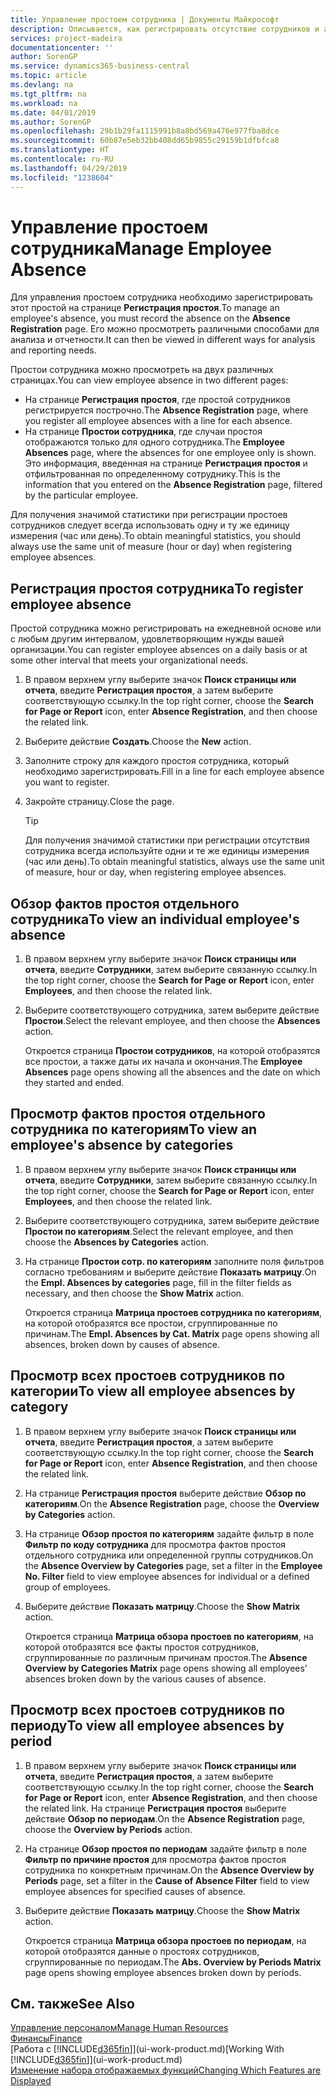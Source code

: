 ```yaml
---
title: Управление простоем сотрудника | Документы Майкрософт
description: Описывается, как регистрировать отсутствие сотрудников и анализировать статистику отсутствия.
services: project-madeira
documentationcenter: ''
author: SorenGP
ms.service: dynamics365-business-central
ms.topic: article
ms.devlang: na
ms.tgt_pltfrm: na
ms.workload: na
ms.date: 04/01/2019
ms.author: SorenGP
ms.openlocfilehash: 29b1b29fa1115991b8a8bd569a476e977fba8dce
ms.sourcegitcommit: 60b87e5eb32bb408dd65b9855c29159b1dfbfca8
ms.translationtype: HT
ms.contentlocale: ru-RU
ms.lasthandoff: 04/29/2019
ms.locfileid: "1238604"
---
```

# <a name="manage-employee-absence"></a><span data-ttu-id="d3570-103">Управление простоем сотрудника</span><span class="sxs-lookup"><span data-stu-id="d3570-103">Manage Employee Absence</span></span>
<span data-ttu-id="d3570-104">Для управления простоем сотрудника необходимо зарегистрировать этот простой на странице **Регистрация простоя**.</span><span class="sxs-lookup"><span data-stu-id="d3570-104">To manage an employee's absence, you must record the absence on the **Absence Registration** page.</span></span> <span data-ttu-id="d3570-105">Его можно просмотреть различными способами для анализа и отчетности.</span><span class="sxs-lookup"><span data-stu-id="d3570-105">It can then be viewed in different ways for analysis and reporting needs.</span></span>

<span data-ttu-id="d3570-106">Простои сотрудника можно просмотреть на двух различных страницах.</span><span class="sxs-lookup"><span data-stu-id="d3570-106">You can view employee absence in two different pages:</span></span>

* <span data-ttu-id="d3570-107">На странице **Регистрация простоя**, где простой сотрудников регистрируется построчно.</span><span class="sxs-lookup"><span data-stu-id="d3570-107">The **Absence Registration** page, where you register all employee absences with a line for each absence.</span></span>
* <span data-ttu-id="d3570-108">На странице **Простои сотрудника**, где случаи простоя отображаются только для одного сотрудника.</span><span class="sxs-lookup"><span data-stu-id="d3570-108">The **Employee Absences** page, where the absences for one employee only is shown.</span></span> <span data-ttu-id="d3570-109">Это информация, введенная на странице **Регистрация простоя** и отфильтрованная по определенному сотруднику.</span><span class="sxs-lookup"><span data-stu-id="d3570-109">This is the information that you entered on the **Absence Registration** page, filtered by the particular employee.</span></span>

<span data-ttu-id="d3570-110">Для получения значимой статистики при регистрации простоев сотрудников следует всегда использовать одну и ту же единицу измерения (час или день).</span><span class="sxs-lookup"><span data-stu-id="d3570-110">To obtain meaningful statistics, you should always use the same unit of measure (hour or day) when registering employee absences.</span></span>

## <a name="to-register-employee-absence"></a><span data-ttu-id="d3570-111">Регистрация простоя сотрудника</span><span class="sxs-lookup"><span data-stu-id="d3570-111">To register employee absence</span></span>
<span data-ttu-id="d3570-112">Простой сотрудника можно регистрировать на ежедневной основе или с любым другим интервалом, удовлетворяющим нужды вашей организации.</span><span class="sxs-lookup"><span data-stu-id="d3570-112">You can register employee absences on a daily basis or at some other interval that meets your organizational needs.</span></span>

1. <span data-ttu-id="d3570-113">В правом верхнем углу выберите значок **Поиск страницы или отчета**, введите **Регистрация простоя**, а затем выберите соответствующую ссылку.</span><span class="sxs-lookup"><span data-stu-id="d3570-113">In the top right corner, choose the **Search for Page or Report** icon, enter **Absence Registration**, and then choose the related link.</span></span>
2. <span data-ttu-id="d3570-114">Выберите действие **Создать**.</span><span class="sxs-lookup"><span data-stu-id="d3570-114">Choose the **New** action.</span></span>
3. <span data-ttu-id="d3570-115">Заполните строку для каждого простоя сотрудника, который необходимо зарегистрировать.</span><span class="sxs-lookup"><span data-stu-id="d3570-115">Fill in a line for each employee absence you want to register.</span></span>
4. <span data-ttu-id="d3570-116">Закройте страницу.</span><span class="sxs-lookup"><span data-stu-id="d3570-116">Close the page.</span></span>

    > [!Tip]
    > <span data-ttu-id="d3570-117">Для получения значимой статистики при регистрации отсутствия сотрудника всегда используйте одни и те же единицы измерения (час или день).</span><span class="sxs-lookup"><span data-stu-id="d3570-117">To obtain meaningful statistics, always use the same unit of measure, hour or day, when registering employee absences.</span></span>

## <a name="to-view-an-individual-employees-absence"></a><span data-ttu-id="d3570-118">Обзор фактов простоя отдельного сотрудника</span><span class="sxs-lookup"><span data-stu-id="d3570-118">To view an individual employee's absence</span></span>
1. <span data-ttu-id="d3570-119">В правом верхнем углу выберите значок **Поиск страницы или отчета**, введите **Сотрудники**, затем выберите связанную ссылку.</span><span class="sxs-lookup"><span data-stu-id="d3570-119">In the top right corner, choose the **Search for Page or Report** icon, enter **Employees**, and then choose the related link.</span></span>
2. <span data-ttu-id="d3570-120">Выберите соответствующего сотрудника, затем выберите действие **Простои**.</span><span class="sxs-lookup"><span data-stu-id="d3570-120">Select the relevant employee, and then choose the **Absences** action.</span></span>

    <span data-ttu-id="d3570-121">Откроется страница **Простои сотрудников**, на которой отобразятся все простои, а также даты их начала и окончания.</span><span class="sxs-lookup"><span data-stu-id="d3570-121">The **Employee Absences** page opens showing all the absences and the date on which they started and ended.</span></span>

## <a name="to-view-an-employees-absence-by-categories"></a><span data-ttu-id="d3570-122">Просмотр фактов простоя отдельного сотрудника по категориям</span><span class="sxs-lookup"><span data-stu-id="d3570-122">To view an employee's absence by categories</span></span>
1. <span data-ttu-id="d3570-123">В правом верхнем углу выберите значок **Поиск страницы или отчета**, введите **Сотрудники**, затем выберите связанную ссылку.</span><span class="sxs-lookup"><span data-stu-id="d3570-123">In the top right corner, choose the **Search for Page or Report** icon, enter **Employees**, and then choose the related link.</span></span>
2. <span data-ttu-id="d3570-124">Выберите соответствующего сотрудника, затем выберите действие **Простои по категориям**.</span><span class="sxs-lookup"><span data-stu-id="d3570-124">Select the relevant employee, and then choose the **Absences by Categories** action.</span></span>
3. <span data-ttu-id="d3570-125">На странице **Простои сотр. по категориям** заполните поля фильтров согласно требованиям и выберите действие **Показать матрицу**.</span><span class="sxs-lookup"><span data-stu-id="d3570-125">On the **Empl. Absences by categories** page, fill in the filter fields as necessary, and then choose the **Show Matrix** action.</span></span>

    <span data-ttu-id="d3570-126">Откроется страница **Матрица простоев сотрудника по категориям**, на которой отобразятся все простои, сгруппированные по причинам.</span><span class="sxs-lookup"><span data-stu-id="d3570-126">The **Empl. Absences by Cat. Matrix** page opens showing all absences, broken down by causes of absence.</span></span>

## <a name="to-view-all-employee-absences-by-category"></a><span data-ttu-id="d3570-127">Просмотр всех простоев сотрудников по категории</span><span class="sxs-lookup"><span data-stu-id="d3570-127">To view all employee absences by category</span></span>
1. <span data-ttu-id="d3570-128">В правом верхнем углу выберите значок **Поиск страницы или отчета**, введите **Регистрация простоя**, а затем выберите соответствующую ссылку.</span><span class="sxs-lookup"><span data-stu-id="d3570-128">In the top right corner, choose the **Search for Page or Report** icon, enter **Absence Registration**, and then choose the related link.</span></span>
2. <span data-ttu-id="d3570-129">На странице **Регистрация простоя** выберите действие **Обзор по категориям**.</span><span class="sxs-lookup"><span data-stu-id="d3570-129">On the **Absence Registration** page, choose the **Overview by Categories** action.</span></span>
3. <span data-ttu-id="d3570-130">На странице **Обзор простоя по категориям** задайте фильтр в поле **Фильтр по коду сотрудника** для просмотра фактов простоя отдельного сотрудника или определенной группы сотрудников.</span><span class="sxs-lookup"><span data-stu-id="d3570-130">On the **Absence Overview by Categories** page, set a filter in the **Employee No. Filter** field to view employee absences for individual or a defined group of employees.</span></span>
4. <span data-ttu-id="d3570-131">Выберите действие **Показать матрицу**.</span><span class="sxs-lookup"><span data-stu-id="d3570-131">Choose the **Show Matrix** action.</span></span>

    <span data-ttu-id="d3570-132">Откроется страница **Матрица обзора простоев по категориям**, на которой отобразятся все факты простоя сотрудников, сгруппированные по различным причинам простоя.</span><span class="sxs-lookup"><span data-stu-id="d3570-132">The **Absence Overview by Categories Matrix** page opens showing all employees’ absences broken down by the various causes of absence.</span></span>

## <a name="to-view-all-employee-absences-by-period"></a><span data-ttu-id="d3570-133">Просмотр всех простоев сотрудников по периоду</span><span class="sxs-lookup"><span data-stu-id="d3570-133">To view all employee absences by period</span></span>
1. <span data-ttu-id="d3570-134">В правом верхнем углу выберите значок **Поиск страницы или отчета**, введите **Регистрация простоя**, а затем выберите соответствующую ссылку.</span><span class="sxs-lookup"><span data-stu-id="d3570-134">In the top right corner, choose the **Search for Page or Report** icon, enter **Absence Registration**, and then choose the related link.</span></span>
   <span data-ttu-id="d3570-135">На странице **Регистрация простоя** выберите действие **Обзор по периодам**.</span><span class="sxs-lookup"><span data-stu-id="d3570-135">On the **Absence Registration** page, choose the **Overview by Periods** action.</span></span>
2. <span data-ttu-id="d3570-136">На странице **Обзор простоя по периодам** задайте фильтр в поле **Фильтр по причине простоя** для просмотра фактов простоя сотрудника по конкретным причинам.</span><span class="sxs-lookup"><span data-stu-id="d3570-136">On the **Absence Overview by Periods** page, set a filter in the **Cause of Absence Filter** field to view employee absences for specified causes of absence.</span></span>
3. <span data-ttu-id="d3570-137">Выберите действие **Показать матрицу**.</span><span class="sxs-lookup"><span data-stu-id="d3570-137">Choose the **Show Matrix** action.</span></span>

    <span data-ttu-id="d3570-138">Откроется страница **Матрица обзора простоев по периодам**, на которой отобразятся данные о простоях сотрудников, сгруппированные по периодам.</span><span class="sxs-lookup"><span data-stu-id="d3570-138">The **Abs. Overview by Periods Matrix** page opens showing employee absences broken down by periods.</span></span>

## <a name="see-also"></a><span data-ttu-id="d3570-139">См. также</span><span class="sxs-lookup"><span data-stu-id="d3570-139">See Also</span></span>
[<span data-ttu-id="d3570-140">Управление персоналом</span><span class="sxs-lookup"><span data-stu-id="d3570-140">Manage Human Resources</span></span>](hr-manage-human-resources.md)  
[<span data-ttu-id="d3570-141">Финансы</span><span class="sxs-lookup"><span data-stu-id="d3570-141">Finance</span></span>](finance.md)  
<span data-ttu-id="d3570-142">[Работа с [!INCLUDE[d365fin](includes/d365fin_md.md)]](ui-work-product.md)</span><span class="sxs-lookup"><span data-stu-id="d3570-142">[Working With [!INCLUDE[d365fin](includes/d365fin_md.md)]](ui-work-product.md)</span></span>  
[<span data-ttu-id="d3570-143">Изменение набора отображаемых функций</span><span class="sxs-lookup"><span data-stu-id="d3570-143">Changing Which Features are Displayed</span></span>](ui-experiences.md)

